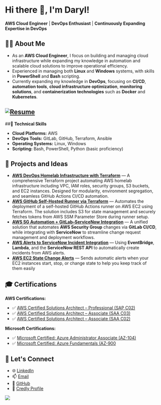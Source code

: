 # Hi there 👋, I'm Daryl!

**AWS Cloud Engineer** | **DevOps Enthusiast** | **Continuously Expanding Expertise in DevOps**


## 👨‍💻 **About Me**
- As an **AWS Cloud Engineer**, I focus on building and managing cloud infrastructure while expanding my knowledge in automation and scalable cloud solutions to improve operational efficiency.
- Experienced in managing both **Linux** and **Windows** systems, with skills in **PowerShell** and **Bash** scripting.
- Currently expanding my knowledge in **DevOps**, focusing on **CI/CD**, **automation tools**, **cloud infrastructure optimization**, **monitoring solutions**, and **containerization technologies** such as **Docker** and **Kubernetes**.

[![Resume](https://img.shields.io/badge/Resume-View-blue?style=for-the-badge)](https://github.com/darylfragata/darylfragata/blob/main/FragataDaryl-Resume.pdf)
---

##🔧 **Technical Skills**
- **Cloud Platforms:** AWS  
- **DevOps Tools:** GitLab, GitHub, Terraform, Ansible
- **Operating Systems:** Linux, Windows  
- **Scripting:** Bash, PowerShell, Python (basic proficiency)  


## 📂 **Projects and Ideas**
- [**AWS DevOps Homelab Infrastructure with Terraform**](https://github.com/darylfragata/aws-devops-homelab) — A comprehensive Terraform project automating AWS homelab infrastructure including VPC, IAM roles, security groups, S3 buckets, and EC2 instances. Designed for modularity, environment segregation, and seamless GitHub Actions CI/CD automation.
- [**AWS GitHub Self-Hosted Runner via Terraform**](https://github.com/darylfragata/aws-selfhosted-github-runner) — Automates the deployment of a self-hosted GitHub Actions runner on AWS EC2 using Terraform. The solution includes S3 for state management and securely fetches tokens from AWS SSM Parameter Store during runner setup.
- [**AWS SG Automation + GitLab–ServiceNow Integration**](https://github.com/darylfragata/aws-sg-automation) — A unified solution that automates **AWS Security Group** changes via **GitLab CI/CD**, while integrating with **ServiceNow** to streamline change request management and deployment workflows.
- [**AWS Alerts to ServiceNow Incident Integration**](https://github.com/darylfragata/aws-alerts-to-servicenow) — Using **EventBridge**, **Lambda**, and the **ServiceNow REST API** to automatically create incidents from AWS alerts.
- [**AWS EC2 State Change Alerts**](https://github.com/darylfragata/aws-ec2-state-change-alerts) — Sends automatic alerts when your EC2 instances start, stop, or change state to help you keep track of them easily


## 🎓 **Certifications**
**AWS Certifications:**
- ✅ [AWS Certified Solutions Architect – Professional (SAP C02)](https://www.credly.com/badges/b85a85b5-a92c-4762-9646-5e63e6b3e4e4)  
- ✅ [AWS Certified Solutions Architect – Associate (SAA C03)](https://www.credly.com/badges/23d44c15-3718-4617-a628-cd84104de5ae)  
- ✅ [AWS Certified Solutions Architect – Associate (SAA C02)](https://www.credly.com/badges/646ae50b-a807-4272-89c5-c2d27010d8e4?source=linked_in_profile)

**Microsoft Certifications:**
- ✅ [Microsoft Certified: Azure Administrator Associate (AZ-104)](https://www.credly.com/badges/8223eaf7-c628-457c-8ff7-b0155cc26a80?source=linked_in_profile)  
- ✅ [Microsoft Certified: Azure Fundamentals (AZ-900](https://www.credly.com/badges/48cacdb9-6ef4-4d3d-8aec-75386e012ed6?source=linked_in_profile)  


## 📢 **Let's Connect**
- 🌐 [LinkedIn](https://www.linkedin.com/in/fragatadarylj/)
- 📫 [Email](mailto:fragatadarylj@gmail.com)
- 🔗 [GitHub](https://github.com/darylfragata)
- 🏅 [Credly Profile](https://www.credly.com/users/daryl-j-fragata.b9508409)


![](https://komarev.com/ghpvc/?username=darylfragata&abbreviated=true)
